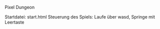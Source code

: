 Pixel Dungeon


Startdatei: start.html
Steuerung des Spiels: Laufe über wasd, Springe mit Leertaste
